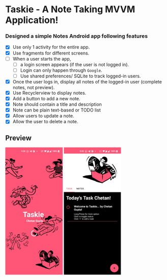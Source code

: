 # Taskie - A Note Taking MVVM Application! 
### Designed a simple Notes Android app following features
- [x] Use only 1 activity for the entire app. 
- [x] Use fragments for different screens.
- [ ] When a user starts the app, 
    - [ ] a login screen appears (if the user is not logged in). 
    - [ ] Login can only happen through `Google`.
    - [ ] Use shared preferences/ SQLite to track logged-in users.
- [x] Once the user logs in, display all notes of the logged-in user (complete notes, not preview). 
- [x] Use Recyclerview to display notes.
- [x] Add a button to add a new note.
- [x] Note should contain a title and description
- [x] Note can be plain text-based or TODO list
- [x] Allow users to update a note.
- [x] Allow the user to delete a note.

## Preview

<img src="preview_1.jpeg" height=400>
<img src="preview_2.jpeg" height=400>
